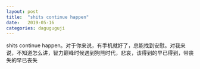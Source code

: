 ```yaml
---
layout: post
title:  "shits continue happen"
date:   2019-05-16
categories: daguguguji
---
```


shits continue happen。对于你来说，有手机就好了，总能找到安慰。对我来说，不知道怎么讲，智力巅峰时候遇到狗熊时代，悲哀，该得到的早已得到，带丧失的早已丧失